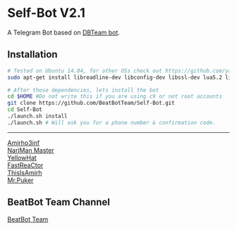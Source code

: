 Self-Bot V2.1
============

A Telegram Bot based on [DBTeam bot](https://github.com/Josepdal/DBTeam).

Installation
------------
```bash
# Tested on Ubuntu 14.04, for other OSs check out https://github.com/yagop/telegram-bot/wiki/Installation
sudo apt-get install libreadline-dev libconfig-dev libssl-dev lua5.2 liblua5.2-dev libevent-dev make unzip git redis-server g++ libjansson-dev libpython-dev expat libexpat1-dev
```

```bash
# After those dependencies, lets install the bot
cd $HOME #Do not write this if you are using c9 or not root accounts
git clone https://github.com/BeatBotTeam/Self-Bot.git
cd Self-Bot
./launch.sh install
./launch.sh # Will ask you for a phone number & confirmation code.
```


-----------------

[Amirho3inf](http://telegram.me/amirho3inf)<br>
[NariMan Master](http://telegram.me/nawr_i_man)<br>
[YellowHat](http://telegram.me/yellowhat)<br>
[FastReaCtor](http://telegram.me/fastreactor)<br>
[ThisIsAmirh](http://telegram.me/thisisamirh)<br>
[Mr.Puker](http://telegram.me/puker)<br>

BeatBot Team Channel
-----------------

[BeatBot Team](http://telegram.me/beatbot_team)
